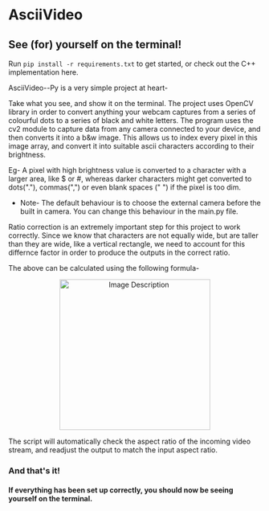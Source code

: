 # AsciiVideo
## See (for) yourself on the terminal!
Run ```pip install -r requirements.txt``` to get started, or check out the C++ implementation here.

AsciiVideo--Py is a very simple project at heart-

Take what you see, and show it on the terminal. The project uses OpenCV library in order to convert anything your webcam captures from a series of colourful dots to a series of black and white letters. The program uses the cv2 module to capture data from any camera connected to your device, and then converts it into a b&w image. This allows us to index every pixel in this image array, and convert it into suitable ascii characters according to their brightness.

Eg- A pixel with high brightness value is converted to a character with a larger area, like $ or #, whereas darker characters might get converted to dots("."), commas(",") or even blank spaces (" ") if the pixel is too dim.

- Note-
The default behaviour is to choose the external camera before the built in camera. You can change this behaviour in the main.py file.

Ratio correction is an extremely important step for this project to work correctly. Since we know that characters are not equally wide, but are taller than they are wide, like a vertical rectangle, we need to account for this differnce factor in order to produce the outputs in the correct ratio.

<p>The above can be calculated using the following formula- <br>
  <p align = "center">
  <img src="https://github.com/birinders/AsciiVideo/assets/102192983/247c3ad2-fc3b-4ef1-80dc-d218b4cbaa9f" alt="Image Description" width = 300>
  </p>
</p>

The script will automatically check the aspect ratio of the incoming video stream, and readjust the output to match the input aspect ratio.

### And that's it! 
#### If everything has been set up correctly, you should now be seeing yourself on the terminal.
